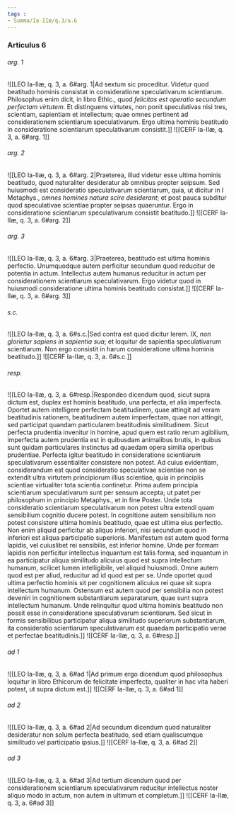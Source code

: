 ```yaml
---
tags : 
- Summa/Ia-IIæ/q.3/a.6
---
```


### Articulus 6

###### arg. 1
![[LEO Ia-IIæ, q. 3, a. 6#arg. 1|Ad sextum sic proceditur. Videtur quod beatitudo hominis consistat in consideratione speculativarum scientiarum. Philosophus enim dicit, in libro Ethic., quod *felicitas est operatio secundum perfectam virtutem*. Et distinguens virtutes, non ponit speculativas nisi tres, scientiam, sapientiam et intellectum; quae omnes pertinent ad considerationem scientiarum speculativarum. Ergo ultima hominis beatitudo in consideratione scientiarum speculativarum consistit.]]
![[CERF Ia-IIæ, q. 3, a. 6#arg. 1]]

###### arg. 2
![[LEO Ia-IIæ, q. 3, a. 6#arg. 2|Praeterea, illud videtur esse ultima hominis beatitudo, quod naturaliter desideratur ab omnibus propter seipsum. Sed huiusmodi est consideratio speculativarum scientiarum, quia, ut dicitur in I Metaphys., *omnes homines natura scire desiderant*; et post pauca subditur quod speculativae scientiae propter seipsas quaeruntur. Ergo in consideratione scientiarum speculativarum consistit beatitudo.]]
![[CERF Ia-IIæ, q. 3, a. 6#arg. 2]]

###### arg. 3
![[LEO Ia-IIæ, q. 3, a. 6#arg. 3|Praeterea, beatitudo est ultima hominis perfectio. Unumquodque autem perficitur secundum quod reducitur de potentia in actum. Intellectus autem humanus reducitur in actum per considerationem scientiarum speculativarum. Ergo videtur quod in huiusmodi consideratione ultima hominis beatitudo consistat.]]
![[CERF Ia-IIæ, q. 3, a. 6#arg. 3]]

###### s.c.
![[LEO Ia-IIæ, q. 3, a. 6#s.c.|Sed contra est quod dicitur Ierem. IX, *non glorietur sapiens in sapientia sua*; et loquitur de sapientia speculativarum scientiarum. Non ergo consistit in harum consideratione ultima hominis beatitudo.]]
![[CERF Ia-IIæ, q. 3, a. 6#s.c.]]

###### resp.
![[LEO Ia-IIæ, q. 3, a. 6#resp.|Respondeo dicendum quod, sicut supra dictum est, duplex est hominis beatitudo, una perfecta, et alia imperfecta. Oportet autem intelligere perfectam beatitudinem, quae attingit ad veram beatitudinis rationem, beatitudinem autem imperfectam, quae non attingit, sed participat quandam particularem beatitudinis similitudinem. Sicut perfecta prudentia invenitur in homine, apud quem est ratio rerum agibilium, imperfecta autem prudentia est in quibusdam animalibus brutis, in quibus sunt quidam particulares instinctus ad quaedam opera similia operibus prudentiae. Perfecta igitur beatitudo in consideratione scientiarum speculativarum essentialiter consistere non potest. Ad cuius evidentiam, considerandum est quod consideratio speculativae scientiae non se extendit ultra virtutem principiorum illius scientiae, quia in principiis scientiae virtualiter tota scientia continetur. Prima autem principia scientiarum speculativarum sunt per sensum accepta; ut patet per philosophum in principio Metaphys., et in fine Poster. Unde tota consideratio scientiarum speculativarum non potest ultra extendi quam sensibilium cognitio ducere potest. In cognitione autem sensibilium non potest consistere ultima hominis beatitudo, quae est ultima eius perfectio. Non enim aliquid perficitur ab aliquo inferiori, nisi secundum quod in inferiori est aliqua participatio superioris. Manifestum est autem quod forma lapidis, vel cuiuslibet rei sensibilis, est inferior homine. Unde per formam lapidis non perficitur intellectus inquantum est talis forma, sed inquantum in ea participatur aliqua similitudo alicuius quod est supra intellectum humanum, scilicet lumen intelligibile, vel aliquid huiusmodi. Omne autem quod est per aliud, reducitur ad id quod est per se. Unde oportet quod ultima perfectio hominis sit per cognitionem alicuius rei quae sit supra intellectum humanum. Ostensum est autem quod per sensibilia non potest deveniri in cognitionem substantiarum separatarum, quae sunt supra intellectum humanum. Unde relinquitur quod ultima hominis beatitudo non possit esse in consideratione speculativarum scientiarum. Sed sicut in formis sensibilibus participatur aliqua similitudo superiorum substantiarum, ita consideratio scientiarum speculativarum est quaedam participatio verae et perfectae beatitudinis.]]
![[CERF Ia-IIæ, q. 3, a. 6#resp.]]

###### ad 1
![[LEO Ia-IIæ, q. 3, a. 6#ad 1|Ad primum ergo dicendum quod philosophus loquitur in libro Ethicorum de felicitate imperfecta, qualiter in hac vita haberi potest, ut supra dictum est.]]
![[CERF Ia-IIæ, q. 3, a. 6#ad 1]]

###### ad 2
![[LEO Ia-IIæ, q. 3, a. 6#ad 2|Ad secundum dicendum quod naturaliter desideratur non solum perfecta beatitudo, sed etiam qualiscumque similitudo vel participatio ipsius.]]
![[CERF Ia-IIæ, q. 3, a. 6#ad 2]]

###### ad 3
![[LEO Ia-IIæ, q. 3, a. 6#ad 3|Ad tertium dicendum quod per considerationem scientiarum speculativarum reducitur intellectus noster aliquo modo in actum, non autem in ultimum et completum.]]
![[CERF Ia-IIæ, q. 3, a. 6#ad 3]]

